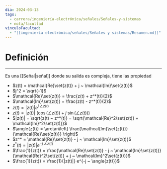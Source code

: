 ```yaml
---
dia: 2024-03-13
tags:
  - carrera/ingeniería-electrónica/señales/Señales-y-sistemas
  - nota/facultad
vinculoFacultad:
  - "[[ingeniería electrónica/señales/Señales y sistemas/Resumen.md]]"
---
```

# Definición
---
Es una [[Señal|señal]] donde su salida es compleja, tiene las propiedad
* $z(t) = \mathcal{Re}\set{z(t)} + j ~ \mathcal{Im}\set{z(t)}$
* $j^2 = \sqrt{-1}$
* $\mathcal{Re}\set{z(t)} = \frac{z(t) + z^*(t)}{2}$ 
* $\mathcal{Im}\set{z(t)} = \frac{z(t) - z^*(t)}{2}$ 
* $z(t) = |z(t)|e^{j ~ \angle{z(t)}}$
* $z(t) = |z(t)| ~ \left( \cos(\angle{z(t)}) + j ~ \sin(\angle{z(t)}) \right)$ 
* $|z(t)| = \sqrt{z(t) ~ z^*(t)} = \sqrt{\mathcal{Re}^2\set{z(t)} + \mathcal{Im}^2\set{z(t)}}$
* $\angle{z(t)} = \arctan\left( \frac{\mathcal{Im}\set{z(t)}}{\mathcal{Re}\set{z(t)}} \right)$ 
* $z^* = \mathcal{Re}\set{z(t)} - j ~ \mathcal{Im}\set{z(t)}$
* $z^*(t) = |z(t)|e^{-j ~ \angle{z(t)}}$
* $\frac{1}{z(t)} = \frac{\mathcal{Re}\set{z(t)} - j ~ \mathcal{Im}\set{z(t)}}{\mathcal{Re}^2\set{z(t)} + j ~ \mathcal{Im}^2\set{z(t)}}$
* $\frac{1}{z(t)} = \frac{1}{|z(t)|} e^{-j ~ \angle{z(t)}}$